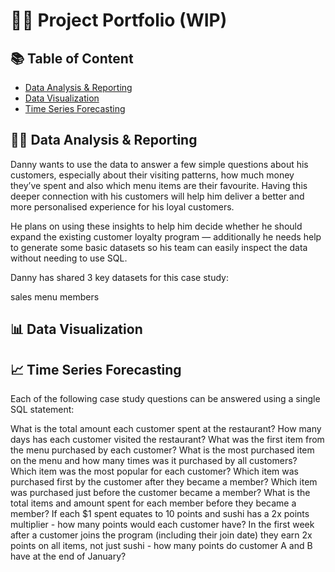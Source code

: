 # 👩‍💻 Project Portfolio (WIP)

## 📚 Table of Content
* [Data Analysis & Reporting](#-data-analysis--reporting)
* [Data Visualization](#-data-visualization)
* [Time Series Forecasting](#-time-series-forecasting)

## 👩‍💻 Data Analysis & Reporting
Danny wants to use the data to answer a few simple questions about his customers, especially about their visiting patterns, how much money they’ve spent and also which menu items are their favourite. Having this deeper connection with his customers will help him deliver a better and more personalised experience for his loyal customers.

He plans on using these insights to help him decide whether he should expand the existing customer loyalty program — additionally he needs help to generate some basic datasets so his team can easily inspect the data without needing to use SQL.

Danny has shared 3 key datasets for this case study:

sales
menu
members
## 📊 Data Visualization
## 📈 Time Series Forecasting

Each of the following case study questions can be answered using a single SQL statement:

What is the total amount each customer spent at the restaurant?
How many days has each customer visited the restaurant?
What was the first item from the menu purchased by each customer?
What is the most purchased item on the menu and how many times was it purchased by all customers?
Which item was the most popular for each customer?
Which item was purchased first by the customer after they became a member?
Which item was purchased just before the customer became a member?
What is the total items and amount spent for each member before they became a member?
If each $1 spent equates to 10 points and sushi has a 2x points multiplier - how many points would each customer have?
In the first week after a customer joins the program (including their join date) they earn 2x points on all items, not just sushi - how many points do customer A and B have at the end of January?
